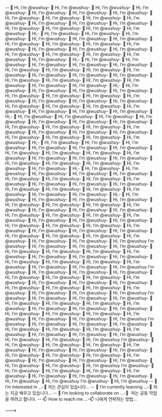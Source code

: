 -- 👋 Hi, I’m @wushuy- 👋 Hi, I’m @wushuy- 👋 Hi, I’m @wushuy- 👋 Hi, I’m @wushuy- 👋 Hi, I’m @wushuy- 👋 Hi, I’m @wushuy- 👋 Hi, I’m @wushuy- 👋 Hi, I’m @wushuy- 👋 Hi, I’m @wushuy- 👋 Hi, I’m @wushuy- 👋 Hi, I’m @wushuy- 👋 Hi, I’m @wushuy- 👋 Hi, I’m @wushuy- 👋 Hi, I’m @wushuy- 👋 Hi, I’m @wushuy- 👋 Hi, I’m @wushuy- 👋 Hi, I’m @wushuy- 👋 Hi, I’m @wushuy- 👋 Hi,- 👋 Hi, I’m @wushuy- 👋 Hi, I’m @wushuy- 👋 Hi, I’m @wushuy- 👋 Hi, I’m @wushuy- 👋 Hi, I’m @wushuy- 👋 Hi, I’m @wushuy- 👋 Hi, I’m @wushuy- 👋 Hi, I’m @wushuy- 👋 Hi, I’m @wushuy- 👋 Hi, I’m @wushuy- 👋 Hi, I’m @wushuy- 👋 Hi, I’m @wushuy- 👋 Hi, I’m @wushuy- 👋 Hi, I’m @wushuy- 👋 Hi, I’m @wushuy- 👋 Hi, I’m @wushuy- 👋 Hi, I’m @wushuy- 👋 Hi, I’m @wushuy- 👋 Hi,- 👋 Hi, I’m @wushuy- 👋 Hi, I’m @wushuy- 👋 Hi, I’m @wushuy- 👋 Hi, I’m @wushuy- 👋 Hi, I’m @wushuy- 👋 Hi, I’m @wushuy- 👋 Hi, I’m @wushuy- 👋 Hi, I’m @wushuy- 👋 Hi, I’m @wushuy- 👋 Hi, I’m @wushuy- 👋 Hi, I’m @wushuy- 👋 Hi, I’m @wushuy- 👋 Hi, I’m @wushuy- 👋 Hi, I’m @wushuy- 👋 Hi, I’m @wushuy- 👋 Hi, I’m @wushuy- 👋 Hi, I’m @wushuy- 👋 Hi, I’m @wushuy- 👋 Hi,- 👋 Hi, I’m @wushuy- 👋 Hi, I’m @wushuy- 👋 Hi, I’m @wushuy- 👋 Hi, I’m @wushuy- 👋 Hi, I’m @wushuy- 👋 Hi, I’m @wushuy- 👋 Hi, I’m @wushuy- 👋 Hi, I’m @wushuy- 👋 Hi, I’m @wushuy- 👋 Hi, I’m @wushuy- 👋 Hi, I’m @wushuy- 👋 Hi, I’m @wushuy- 👋 Hi, I’m @wushuy- 👋 Hi, I’m @wushuy- 👋 Hi, I’m @wushuy- 👋 Hi, I’m @wushuy- 👋 Hi, I’m @wushuy- 👋 Hi, I’m @wushuy- 👋 Hi,- 👋 Hi, I’m @wushuy- 👋 Hi, I’m @wushuy- 👋 Hi, I’m @wushuy- 👋 Hi, I’m @wushuy- 👋 Hi, I’m @wushuy- 👋 Hi, I’m @wushuy- 👋 Hi, I’m @wushuy- 👋 Hi, I’m @wushuy- 👋 Hi, I’m @wushuy- 👋 Hi, I’m @wushuy- 👋 Hi, I’m @wushuy- 👋 Hi, I’m @wushuy- 👋 Hi, I’m @wushuy- 👋 Hi, I’m @wushuy- 👋 Hi, I’m @wushuy- 👋 Hi, I’m @wushuy- 👋 Hi, I’m @wushuy- 👋 Hi, I’m @wushuy- 👋 Hi,- 👋 Hi, I’m @wushuy- 👋 Hi, I’m @wushuy- 👋 Hi, I’m @wushuy- 👋 Hi, I’m @wushuy- 👋 Hi, I’m @wushuy- 👋 Hi, I’m @wushuy- 👋 Hi, I’m @wushuy- 👋 Hi, I’m @wushuy- 👋 Hi, I’m @wushuy- 👋 Hi, I’m @wushuy- 👋 Hi, I’m @wushuy- 👋 Hi, I’m @wushuy- 👋 Hi, I’m @wushuy- 👋 Hi, I’m @wushuy- 👋 Hi, I’m @wushuy- 👋 Hi, I’m @wushuy- 👋 Hi, I’m @wushuy- 👋 Hi, I’m @wushuy- 👋 Hi,- 👋 Hi, I’m @wushuy- 👋 Hi, I’m @wushuy- 👋 Hi, I’m @wushuy- 👋 Hi, I’m @wushuy- 👋 Hi, I’m @wushuy- 👋 Hi, I’m @wushuy- 👋 Hi, I’m @wushuy- 👋 Hi, I’m @wushuy- 👋 Hi, I’m @wushuy- 👋 Hi, I’m @wushuy- 👋 Hi, I’m @wushuy- 👋 Hi, I’m @wushuy- 👋 Hi, I’m @wushuy- 👋 Hi, I’m @wushuy- 👋 Hi, I’m @wushuy- 👋 Hi, I’m @wushuy- 👋 Hi, I’m @wushuy- 👋 Hi, I’m @wushuy- 👋 Hi,- 👋 Hi, I’m @wushuy- 👋 Hi, I’m @wushuy- 👋 Hi, I’m @wushuy- 👋 Hi, I’m @wushuy- 👋 Hi, I’m @wushuy- 👋 Hi, I’m @wushuy- 👋 Hi, I’m @wushuy- 👋 Hi, I’m @wushuy- 👋 Hi, I’m @wushuy- 👋 Hi, I’m @wushuy- 👋 Hi, I’m @wushuy- 👋 Hi, I’m @wushuy- 👋 Hi, I’m @wushuy- 👋 Hi, I’m @wushuy- 👋 Hi, I’m @wushuy- 👋 Hi, I’m @wushuy- 👋 Hi, I’m @wushuy- 👋 Hi, I’m @wushuy- 👋 Hi, I’m @wushuy- 👋 Hi, I’m @wushuy- 👋 Hi, I’m @wushuy- 👋 Hi, I’m @wushuy- 👋 Hi, I’m @wushuy- 👋 Hi, I’m @wushuy- 👋 Hi, I’m @wushuy- 👋 Hi, I’m @wushuy- 👋 Hi, I’m @wushuy- 👋 Hi, I’m @wushuy- 👋 Hi, I’m @wushuy- 👋 Hi, I’m @wushuy- 👋 Hi, I’m @wushuy- 👋 Hi, I’m @wushuy I’m @wushuy- 👋 Hi, I’m @wushuy- 👋 Hi, I’m @wushuy- 👋 Hi, I’m @wushuy- 👋 Hi, I’m @wushuy- 👋 Hi, I’m @wushuy- 👋 Hi, I’m @wushuy- 👋 Hi, I’m @wushuy- 👋 Hi, I’m @wushuy- 👋 Hi, I’m @wushuy- 👋 Hi, I’m @wushuy- 👋 Hi, I’m @wushuy- 👋 Hi, I’m @wushuy- 👋 Hi, I’m @wushuy- 👋 Hi, I’m @wushuy- 👋 Hi, I’m @wushuy- 👋 Hi, I’m @wushuy- 👋 Hi, I’m @wushuy I’m @wushuy- 👋 Hi, I’m @wushuy- 👋 Hi, I’m @wushuy- 👋 Hi, I’m @wushuy- 👋 Hi, I’m @wushuy- 👋 Hi, I’m @wushuy- 👋 Hi, I’m @wushuy- 👋 Hi, I’m @wushuy- 👋 Hi, I’m @wushuy- 👋 Hi, I’m @wushuy- 👋 Hi, I’m @wushuy- 👋 Hi, I’m @wushuy- 👋 Hi, I’m @wushuy- 👋 Hi, I’m @wushuy- 👋 Hi, I’m @wushuy- 👋 Hi, I’m @wushuy- 👋 Hi, I’m @wushuy- 👋 Hi, I’m @wushuy I’m @wushuy- 👋 Hi, I’m @wushuy- 👋 Hi, I’m @wushuy- 👋 Hi, I’m @wushuy- 👋 Hi, I’m @wushuy- 👋 Hi, I’m @wushuy- 👋 Hi, I’m @wushuy- 👋 Hi, I’m @wushuy- 👋 Hi, I’m @wushuy- 👋 Hi, I’m @wushuy- 👋 Hi, I’m @wushuy- 👋 Hi, I’m @wushuy- 👋 Hi, I’m @wushuy- 👋 Hi, I’m @wushuy- 👋 Hi, I’m @wushuy- 👋 Hi, I’m @wushuy- 👋 Hi, I’m @wushuy- 👋 Hi, I’m @wushuy I’m @wushuy- 👋 Hi, I’m @wushuy- 👋 Hi, I’m @wushuy- 👋 Hi, I’m @wushuy- 👋 Hi, I’m @wushuy- 👋 Hi, I’m @wushuy- 👋 Hi, I’m @wushuy- 👋 Hi, I’m @wushuy- 👋 Hi, I’m @wushuy- 👋 Hi, I’m @wushuy- 👋 Hi, I’m @wushuy- 👋 Hi, I’m @wushuy- 👋 Hi, I’m @wushuy- 👋 Hi, I’m @wushuy I’m @wushuy- 👋 Hi, I’m @wushuy- 👋 Hi, I’m @wushuy- 👋 Hi, I’m @wushuy- 👋 Hi, I’m @wushuy- 👋 Hi, I’m @wushuy- 👋 Hi, I’m @wushuy- 👋 Hi, I’m @wushuy- 👋 Hi, I’m @wushuy- 👋 Hi, I’m @wushuy- 👋 Hi, I’m @wushuy- 👋 Hi, I’m @wushuy- 👋 Hi, I’m @wushuy- 👋 Hi, I’m @wushuy- 👋 Hi, I’m @wushuy- 👋 Hi, I’m @wushuy- 👋 Hi, I’m @wushuy- 👋 Hi, I’m @wushuy I’m @wushuy- 👋 Hi, I’m @wushuy- 👋 Hi, I’m @wushuy- 👋 Hi, I’m @wushuy- 👋 Hi, I’m @wushuy- 👋 Hi, I’m @wushuy- 👋 Hi, I’m @wushuy- 👋 Hi, I’m @wushuy- 👋 Hi, I’m @wushuy- 👋 Hi, I’m @wushuy I’m @wushuy- 👋 Hi, I’m @wushuy
-- 👀 I’m interested in ...-👀 저는 관심이 있습니다...
-- 🌱 I’m currently learning ...-🌱 저는 지금 배우고 있습니다...
-- 💞️ I’m looking to collaborate on ...-💞 ️ 저는 공동 작업을 하려고 합니다.
-- 📫 How to reach me ...-📫 나에게 연락하는 방법...

<!---<!---<!---<!---<!---<!---<!---<!---<!---<!---<!---<!---<!---<!---<!---<!---
wushuy/wushuy is a ✨ special ✨ repository because its `README.md` (this file) appears on your GitHub profile.wushuy/wushuy는 GitHub 프로필에 'README.md '(이 파일)이 표시되므로 ✨ 특수 ✨ 저장소입니다.wushuy/wushuy는 GitHub 프로필에 'README.md '(이 파일)이 표시되므로 ✨ 특수 ✨ 저장소입니다.wushuy/wushuy는 GitHub 프로필에 'README.md '(이 파일)이 표시되므로 ✨ 특수 ✨ 저장소입니다.wushuy/wushuy는 GitHub 프로필에 'README.md '(이 파일)이 표시되므로 ✨ 특수 ✨ 저장소입니다.wushuy/wushuy는 GitHub 프로필에 'README.md '(이 파일)이 표시되므로 ✨ 특수 ✨ 저장소입니다.wushuy/wushuy는 GitHub 프로필에 'README.md '(이 파일)이 표시되므로 ✨ 특수 ✨ 저장소입니다.wushuy/wushuy는 GitHub 프로필에 'README.md '(이 파일)이 표시되므로 ✨ 특수 ✨ 저장소입니다.
You can click the Preview link to take a look at your changes.미리보기 링크를 클릭하여 변경 내용을 확인할 수 있습니다.미리보기 링크를 클릭하여 변경 내용을 확인할 수 있습니다.미리보기 링크를 클릭하여 변경 내용을 확인할 수 있습니다.
--->--->
